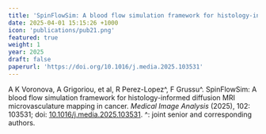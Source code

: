 ```yaml
---
title: 'SpinFlowSim: A blood flow simulation framework for histology-informed diffusion MRI microvasculature mapping in cancer'
date: 2025-04-01 15:15:26 +1000
icon: 'publications/pub21.png'
featured: true
weight: 1
year: 2025
draft: false
paperurl: 'https://doi.org/10.1016/j.media.2025.103531'
---
```


A K Voronova, A Grigoriou, et al, R Perez-Lopez^, F Grussu^. SpinFlowSim: A blood flow simulation framework for histology-informed diffusion MRI microvasculature mapping in cancer. *Medical Image Analysis* (2025), 102: 103531; doi: [10.1016/j.media.2025.103531](https://doi.org/10.1016/j.media.2025.103531). ^: joint senior and corresponding authors.
